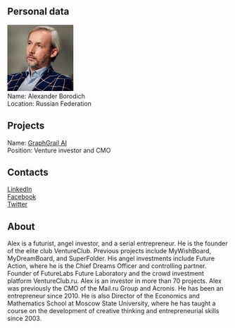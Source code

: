 ## Personal data
![ photo](photo/alexander_borodich.jpg)  
Name: Alexander Borodich    
Location: Russian Federation
## Projects 
Name: [GraphGrail AI](../projects/graphgrail.md)  
Position: Venture investor and CMO
## Contacts
[LinkedIn](https://www.linkedin.com/in/borodich/?ppe=1)  
[Facebook](https://www.facebook.com/borodich)  
[Twitter](https://twitter.com/borodich)  
## About
Alex is a futurist, angel investor, and a serial entrepreneur. He is the founder of the elite club VentureClub. Previous projects include MyWishBoard, MyDreamBoard, and SuperFolder. His angel investments include Future Action, where he is the Chief Dreams Officer and controlling partner. Founder of FutureLabs Future Laboratory and the crowd investment platform VentureClub.ru. Alex is an investor in more than 70 projects.
Alex was previously the CMO of the Mail.ru Group and Acronis. He has been an entrepreneur since 2010. He is also Director of the Economics and Mathematics School at Moscow State University, where he has taught a course on the development of creative thinking and entrepreneurial skills since 2003.
